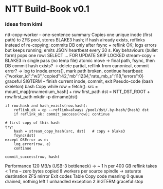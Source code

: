 # NTT Build-Book v0.1

### ideas from kimi
ntt-copy-worker  – one-sentence summary
Copies one unique inode (first path) to ZFS pool, stores BLAKE3 hash; if hash already exists, reflinks instead of re-copying; commits DB only after fsync + reflink OK; logs errors but keeps running; emits JSON heartbeat every 30 s.
Key behaviours (bullet form)
pops one row: SELECT … FOR UPDATE SKIP LOCKED
stream-copy + BLAKE3 in single pass (no temp file)
atomic move → final path, fsync, then DB commit
hash exists? → delete partial, reflink from canonical, commit
error? → log to inode.errors[], mark path broken, continue
heartbeat: {"worker_id":"w3","copied":42,"mb":1234,"rate_mb_s":118,"errors":0}
graceful SIGTERM – finish current inode, commit, exit
Pseudo-code (bash skeleton)
bash
Copy
while row = fetch():
    src = mount_map[row.medium_hash] + row.first_path
    dst = NTT_DST_ROOT + row.first_path
    mkdir -p dirname(dst)

    if row.hash and hash_exists(row.hash):
        reflink_ok = cp --reflink=always /pool/dst/.by-hash/{hash} dst
        if reflink_ok: commit_success(row); continue

    # first copy of this hash
    try:
        hash = stream_copy_hash(src, dst)   # copy + blake3
        fsync(dst)
    except OSError as e:
        log_error(row, e)
        continue

    commit_success(row, hash)
Performance
120 MB/s (USB-3 bottleneck) → ~ 1 h per 400 GB
reflink takes < 1 ms – zero bytes copied
8 workers per source spindle → saturate destination ZFS mirror
Exit codes
Table
Copy
code	meaning
0	queue drained, nothing left
1	unhandled exception
2	SIGTERM graceful stop
